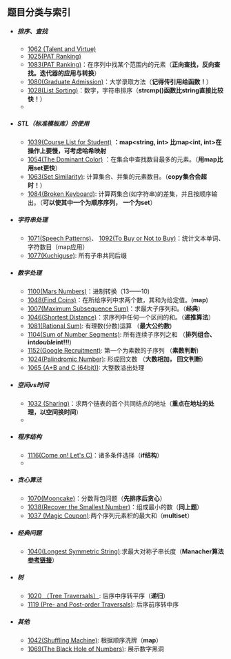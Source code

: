 ## 题目分类与索引


+ ##### 排序、查找
    + [1062 (Talent and Virtue)](1062.cpp) 
    + [1025(PAT Ranking)](1025.md)
    + [1083(PAT Ranking)](1083.cpp)：在序列中找某个范围内的元素（**正向查找，反向查找。迭代器的应用与转换**）
    + [1080(Graduate Admission)](1080.cpp)：大学录取方法（**记得传引用给函数！**）
    + [1028(List Sorting)](1028.cpp)：数字，字符串排序（**strcmp()函数比string直接比较快！**）
    + 


+ ##### STL（标准模板库）的使用
    * [1039(Course List for Student)](1039.cpp)        **：map<string, int> 比map<int, int>在操作上要慢，可考虑哈希映射** 
    * [1054(The Dominant Color)](1054.cpp) ：在集合中查找数目最多的元素。（**用map比用set更快**）            
    * [1063(Set Similarity)](1063.cpp): 计算集合、并集的元素数目。（**copy集合会超时！**）
    * [1084(Broken Keyboard)](1084.cpp): 计算两集合(如字符串)的差集，并且按顺序输出。（**可以使其中一个为顺序序列， 一个为set**）
    



+ ##### 字符串处理
    * [1071(Speech Patterns)](1071.cpp)、 [1092(To Buy or Not to Buy)](1092.cpp)：统计文本单词、字符数目（map应用）
    * [1077(Kuchiguse)](1077.cpp): 所有子串共同后缀
    
    

+ ##### 数字处理
    * [1100(Mars Numbers)](1100.cpp)：进制转换（13——10)
    * [1048(Find Coins)](1048.cpp)：在所给序列中求两个数，其和为给定值。(**map**)
    * [1007(Maximum Subsequence Sum)](1007.cpp)：求最大子序列和。（**经典**）
    * [1046(Shortest Distance)](1046.cpp)：求序列中任何一个区间的和。（**递推算法**）
    * [1081(Rational Sum)](1081.cpp): 有理数(分数)运算 （**最大公约数**)
    * [1104(Sum of Number Segments)](1104.cpp): 所有连续子序列之和 （**排列组合、int*double*int!!!**)
    * [1152(Google Recruitment)](1152.cpp): 第一个为素数的子序列 （**素数判断**)
    * [1024(Palindromic Number)](1024.cpp): 形成回文数 （**大数相加， 回文判断**)
    * [1065 (A+B and C (64bit))](1065.cpp): 大整数溢出处理
    
    
    
+ ##### 空间vs时间
    * [1032 (Sharing)](1032.cpp)：求两个链表的首个共同结点的地址（**重点在地址的处理，以空间换时间**）
    * 
    
+ ##### 程序结构
    * [1116(Come on! Let's C)](1116.cpp)：诸多条件选择（**if结构**）
    * 

+ ##### 贪心算法
    * [1070(Mooncake)](1070.cpp)：分数背包问题（**先排序后贪心**） 
    * [1038(Recover the Smallest Number)](1038.cpp)：组成最小的数（**同上题**）
    * [1037 (Magic Coupon)](1037.cpp):两个序列元素积的最大和（**multiset**）
    
    
+ ##### 经典问题
    * [1040(Longest Symmetric String)](1040.cpp):求最大对称子串长度（**Manacher算法[参考链接](https://github.com/julycoding/The-Art-Of-Programming-By-July/blob/master/ebook/zh/01.05.md)**）

+ ##### 树
    * [1020 （Tree Traversals）](1020.cpp): 后序中序转平序（**递归**）
    * [1119 (Pre- and Post-order Traversals)](1119.cpp): 后序前序转中序


+ ##### 其他
    * [1042(Shuffling Machine)](1042.cpp): 根据顺序洗牌（**map**）
    * [1069(The Black Hole of Numbers)](1069.cpp): 展示数字黑洞
    
